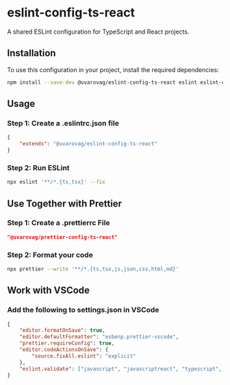 # eslint-config-ts-react

A shared ESLint configuration for TypeScript and React projects.

## Installation

To use this configuration in your project, install the required dependencies:

```bash
npm install --save-dev @uvarovag/eslint-config-ts-react eslint eslint-config-airbnb eslint-plugin-react eslint-plugin-react-hooks eslint-plugin-import eslint-plugin-jsx-a11y @typescript-eslint/eslint-plugin @typescript-eslint/parser eslint-plugin-prettier eslint-config-prettier
```

## Usage

### Step 1: Create a .eslintrc.json file

```json
{
    "extends": "@uvarovag/eslint-config-ts-react"
}
```

### Step 2: Run ESLint

```bash
npx eslint '**/*.{ts,tsx}' --fix
```

## Use Together with Prettier

### Step 1: Create a .prettierrc File

```json
"@uvarovag/prettier-config-ts-react"
```

### Step 2: Format your code

```bash
npx prettier --write '**/*.{ts,tsx,js,json,css,html,md}'
```

## Work with VSCode

### Add the following to settings.json in VSCode

```json
{
    "editor.formatOnSave": true,
    "editor.defaultFormatter": "esbenp.prettier-vscode",
    "prettier.requireConfig": true,
    "editor.codeActionsOnSave": {
        "source.fixAll.eslint": "explicit"
    },
    "eslint.validate": ["javascript", "javascriptreact", "typescript", "typescriptreact"]
}
```
